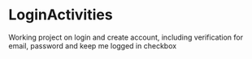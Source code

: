 # LoginActivities
Working project on login and create account, including verification for email, password and keep me logged in checkbox

